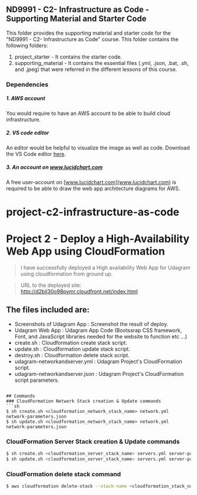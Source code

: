 ## ND9991 - C2- Infrastructure as Code - Supporting Material and Starter Code
This folder provides the supporting material and starter code for the "ND9991 - C2- Infrastructure as Code" course. This folder contains the following folders:
1. project_starter - It contains the starter code.
2. supporting_material - It contains the essential files (.yml, .json, .bat, .sh, and .jpeg) that were referred in the different lessons of this course.


### Dependencies
##### 1. AWS account
You would require to have an AWS account to be able to build cloud infrastructure.

##### 2. VS code editor
An editor would be helpful to visualize the image as well as code. Download the VS Code editor [here](https://code.visualstudio.com/download).

##### 3. An account on www.lucidchart.com
A free user-account on [www.lucidchart.com](www.lucidchart.com) is required to be able to draw the web app architecture diagrams for AWS.
# project-c2-infrastructure-as-code

# Project 2 - Deploy a High-Availability Web App using CloudFormation 

>I have successfully deployed a High availability Web App for Udagram using cloudformation from ground up.

>URL to the deployed site: http://d2bil30o98pymr.cloudfront.net/index.html

## The files included are:

* Screenshots of Udagram App : Screenshot the result of deploy.
* Udagram Web App : Udagram App Code (Bootssrap CSS framework, Font, and JavaScript libraries needed for the website to function etc ...)
* create.sh : Cloudformation create stack script. 
* update.sh : Cloudformation update stack script.
* destroy.sh : Cloudformation delete stack script.
* udagram-networkandserver.yml : Udagram Project's CloudFormation script.
* udagram-networkandserver.json : Udagram Project's CloudFormation script parameters.
```

## Commands
### CloudFormation Network Stack creation & Update commands
```sh
$ sh create.sh <cloudformation_network_stack_name> network.yml network-parameters.json
$ sh update.sh <cloudformation_network_stack_name> network.yml network-parameters.json
```
### CloudFormation Server Stack creation & Update commands
```sh
$ sh create.sh <cloudformation_server_stack_name> servers.yml server-parameters.json
$ sh update.sh <cloudformation_server_stack_name> servers.yml server-parameters.json
```
### CloudFormation delete stack command
```sh
$ aws cloudformation delete-stack --stack-name <cloudformation_stack_name>
```
